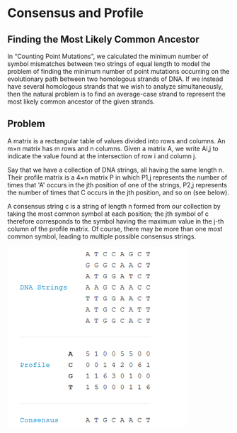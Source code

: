 # Consensus and Profile

## Finding the Most Likely Common Ancestor

In “Counting Point Mutations”, we calculated the minimum number of symbol mismatches between two strings of equal length to model the problem of finding the minimum number of point mutations occurring on the evolutionary path between two homologous strands of DNA. If we instead have several homologous strands that we wish to analyze simultaneously, then the natural problem is to find an average-case strand to represent the most likely common ancestor of the given strands.

## Problem

A matrix is a rectangular table of values divided into rows and columns. An m×n matrix has m rows and n columns. Given a matrix A, we write Ai,j to indicate the value found at the intersection of row i and column j.

Say that we have a collection of DNA strings, all having the same length n. Their profile matrix is a 4×n matrix P in which P1,j represents the number of times that 'A' occurs in the jth position of one of the strings, P2,j represents the number of times that C occurs in the jth position, and so on (see below).

A consensus string c is a string of length n formed from our collection by taking the most common symbol at each position; the jth symbol of c therefore corresponds to the symbol having the maximum value in the j-th column of the profile matrix. Of course, there may be more than one most common symbol, leading to multiple possible consensus strings.

![Example](example.png)